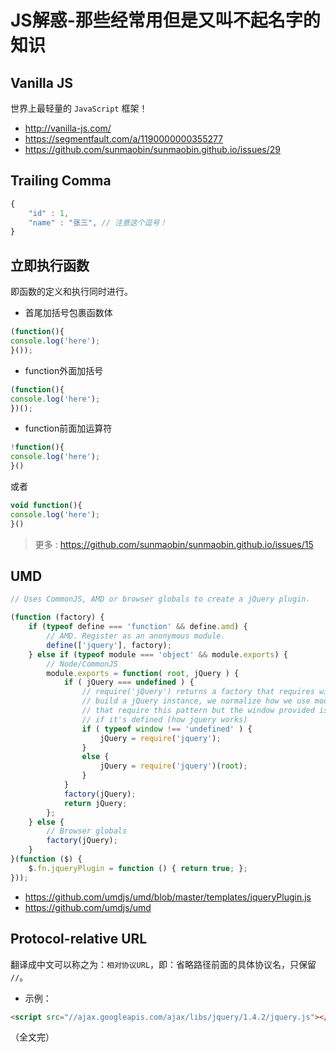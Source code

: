 # JS解惑-那些经常用但是又叫不起名字的知识

## Vanilla JS

世界上最轻量的 `JavaScript` 框架！

* http://vanilla-js.com/
* https://segmentfault.com/a/1190000000355277
* https://github.com/sunmaobin/sunmaobin.github.io/issues/29

## Trailing Comma

```js
{
    "id" : 1,
    "name" : "张三", // 注意这个逗号！
}
```

## 立即执行函数

即函数的定义和执行同时进行。

* 首尾加括号包裹函数体

```js
(function(){
console.log('here');
}());
```

* function外面加括号

```js
(function(){
console.log('here');
})();
```

* function前面加运算符

```js
!function(){
console.log('here');
}()
```

或者

```js
void function(){
console.log('here');
}()
```

> 更多 : https://github.com/sunmaobin/sunmaobin.github.io/issues/15


## UMD

```js
// Uses CommonJS, AMD or browser globals to create a jQuery plugin.

(function (factory) {
    if (typeof define === 'function' && define.amd) {
        // AMD. Register as an anonymous module.
        define(['jquery'], factory);
    } else if (typeof module === 'object' && module.exports) {
        // Node/CommonJS
        module.exports = function( root, jQuery ) {
            if ( jQuery === undefined ) {
                // require('jQuery') returns a factory that requires window to
                // build a jQuery instance, we normalize how we use modules
                // that require this pattern but the window provided is a noop
                // if it's defined (how jquery works)
                if ( typeof window !== 'undefined' ) {
                    jQuery = require('jquery');
                }
                else {
                    jQuery = require('jquery')(root);
                }
            }
            factory(jQuery);
            return jQuery;
        };
    } else {
        // Browser globals
        factory(jQuery);
    }
}(function ($) {
    $.fn.jqueryPlugin = function () { return true; };
}));
```

* https://github.com/umdjs/umd/blob/master/templates/jqueryPlugin.js
* https://github.com/umdjs/umd

## Protocol-relative URL

翻译成中文可以称之为：`相对协议URL`，即：省略路径前面的具体协议名，只保留 `//`。

* 示例：

```html
<script src="//ajax.googleapis.com/ajax/libs/jquery/1.4.2/jquery.js"></script>
```

（全文完）
